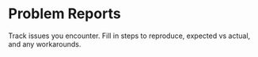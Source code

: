 # Problem Reports

Track issues you encounter. Fill in steps to reproduce, expected vs actual, and any workarounds.
